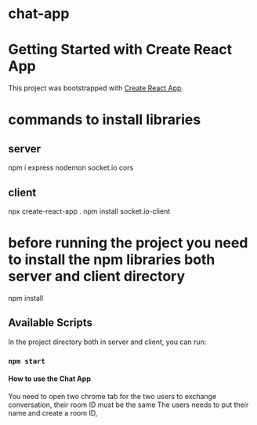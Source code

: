 # chat-app

# Getting Started with Create React App

This project was bootstrapped with [Create React App](https://github.com/facebook/create-react-app).

# commands to install libraries

## server
npm i express nodemon socket.io cors 

## client
npx create-react-app .
npm install socket.io-client

# before running the project you need to install the npm libraries both server and client directory

npm install

## Available Scripts

In the project directory both in server and client, you can run:

### `npm start`


#### How to use the Chat App
You need to open two chrome tab for the two users to exchange conversation, their room ID must be the same 
The users needs to put their name and create a room ID, 
